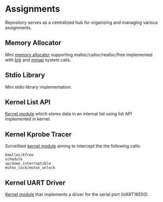 # Assignments
 Repository serves as a centralized hub for organizing and managing various assignments.

 ## Memory Allocator
Mini [memory allocator](https://gitlab.cs.pub.ro/operating-systems/assignment-memory-allocator) supporting malloc/calloc/realloc/free implemented with [brk](https://man7.org/linux/man-pages/man2/brk.2.html) and [mmap](https://man7.org/linux/man-pages/man2/mmap.2.html) system calls.


 ## Stdio Library
Mini stdio library implementation.


 ## Kernel List API
[Kernel module](https://linux-kernel-labs.github.io/refs/heads/master/so2/assign0-kernel-api.html) which stores data in an internal list using list API implemented in kernel.


 ## Kernel Kprobe Tracer
Surveillant [kernel module](https://linux-kernel-labs.github.io/refs/heads/master/so2/assign1-kprobe-based-tracer.html) aiming to intercept the the following calls:
```
kmalloc/kfree
schedule
up/down_interruptible
mutex_lock/mutex_unlock
```


 ## Kernel UART Driver
 [Kernel module](https://linux-kernel-labs.github.io/refs/heads/master/so2/assign2-driver-uart.html) that implements a driver for the serial port (UART16550).
